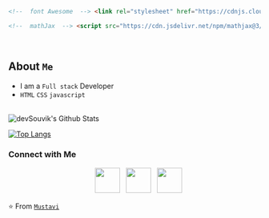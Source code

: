 ``` html
<!--  font Awesome  --> <link rel="stylesheet" href="https://cdnjs.cloudflare.com/ajax/libs/font-awesome/6.6.0/css/all.min.css">
```
``` html
<!--  mathJax  --> <script src="https://cdn.jsdelivr.net/npm/mathjax@3/es5/tex-mml-chtml.js"></script>
```
<br>

## About `Me` 

- I am a `Full stack` Developer
- `HTML` `CSS` `javascript`
<br>
<img align="center" src="https://github-readme-stats.vercel.app/api?username=devSouvik&include_all_commits=true&count_private=true&show_icons=true&line_height=20&title_color=7A7ADB&icon_color=2234AE&text_color=D3D3D3&bg_color=0,000000,130F40" alt="devSouvik's Github Stats">
<br>

[![Top Langs](https://github-readme-stats.vercel.app/api/top-langs/?username=devSouvik&layout=compact&text_color=daf7dc&bg_color=151515)](https://github.com/devSouvik/github-readme-stats)


<h3>Connect with Me </h3>

<p align="center">
&nbsp; <a href="https://twitter.com/_souvik_guria" target="_blank" rel="noopener noreferrer"><i class="fa-brands fa-apple"></i></a>  
&nbsp; <a href="https://www.instagram.com/the_caffeine__addict/" target="_blank" rel="noopener noreferrer"><img src="https://img.icons8.com/plasticine/100/000000/instagram-new.png" width="50" /></a>  
&nbsp; <a href="https://www.linkedin.com/in/souvik-guria-/" target="_blank" rel="noopener noreferrer"><img src="https://img.icons8.com/plasticine/100/000000/linkedin.png" width="50" /></a>
&nbsp; <a href="mailto:souvikguria98@gmail.com" target="_blank" rel="noopener noreferrer"><img src="https://img.icons8.com/plasticine/100/000000/gmail.png"  width="50" /></a>
</p>

⭐️ From [`Mustavi`](https://github.com/Mustavi-i9/Hello/blob/main/Hi.md)
